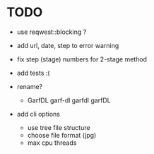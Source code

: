 # TODO

- use reqwest::blocking ?

- add url, date, step to error warning

- fix step (stage) numbers for 2-stage method

- add tests :(

- rename?
    - GarfDL garf-dl garfdl garfDL

- add cli options
    - use tree file structure
    - choose file format (jpg)
    - max cpu threads

